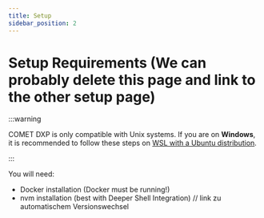 ```yaml
---
title: Setup
sidebar_position: 2
---
```


# Setup Requirements  (We can probably delete this page and link to the other setup page)

:::warning

COMET DXP is only compatible with Unix systems. If you are on **Windows**, it is recommended to follow these steps on [WSL with a Ubuntu distribution](https://ubuntu.com/tutorials/install-ubuntu-on-wsl2-on-windows-11-with-gui-support#1-overview).

:::


You will need:
- Docker installation (Docker must be running!)
- nvm installation (best with Deeper Shell Integration) // link zu automatischem Versionswechsel
